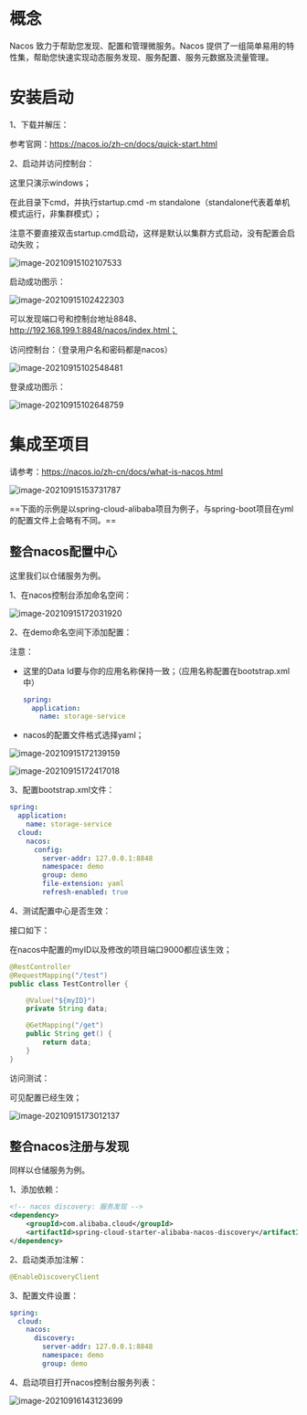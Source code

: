 # 概念

Nacos 致力于帮助您发现、配置和管理微服务。Nacos 提供了一组简单易用的特性集，帮助您快速实现动态服务发现、服务配置、服务元数据及流量管理。

# 安装启动

1、下载并解压：

参考官网：https://nacos.io/zh-cn/docs/quick-start.html

2、启动并访问控制台：

这里只演示windows；

在此目录下cmd，并执行startup.cmd -m standalone（standalone代表着单机模式运行，非集群模式）；

注意不要直接双击startup.cmd启动，这样是默认以集群方式启动，没有配置会启动失败；

![image-20210915102107533](assets/image-20210915102107533.png)

启动成功图示：

![image-20210915102422303](assets/image-20210915102422303.png)

可以发现端口号和控制台地址8848、http://192.168.199.1:8848/nacos/index.html；

访问控制台：（登录用户名和密码都是nacos）

![image-20210915102548481](assets/image-20210915102548481.png)

登录成功图示：

![image-20210915102648759](assets/image-20210915102648759.png)

# 集成至项目

请参考：https://nacos.io/zh-cn/docs/what-is-nacos.html

![image-20210915153731787](assets/image-20210915153731787.png)

==下面的示例是以spring-cloud-alibaba项目为例子，与spring-boot项目在yml的配置文件上会略有不同。==

## 整合nacos配置中心

这里我们以仓储服务为例。

1、在nacos控制台添加命名空间：

![image-20210915172031920](assets/image-20210915172031920.png)

2、在demo命名空间下添加配置：

注意：

- 这里的Data Id要与你的应用名称保持一致；（应用名称配置在bootstrap.xml中）

  ```yml
  spring:
    application:
      name: storage-service
  ```

- nacos的配置文件格式选择yaml；

![image-20210915172139159](assets/image-20210915172139159.png)

![image-20210915172417018](assets/image-20210915172417018.png)

3、配置bootstrap.xml文件：

```yml
spring:
  application:
    name: storage-service
  cloud:
    nacos:
      config:
        server-addr: 127.0.0.1:8848
        namespace: demo
        group: demo
        file-extension: yaml
        refresh-enabled: true
```

4、测试配置中心是否生效：

接口如下：

在nacos中配置的myID以及修改的项目端口9000都应该生效；

```java
@RestController
@RequestMapping("/test")
public class TestController {

    @Value("${myID}")
    private String data;

    @GetMapping("/get")
    public String get() {
        return data;
    }
}
```

访问测试：

可见配置已经生效；

![image-20210915173012137](assets/image-20210915173012137.png)

## 整合nacos注册与发现

同样以仓储服务为例。

1、添加依赖：

```xml
<!-- nacos discovery: 服务发现 -->
<dependency>
    <groupId>com.alibaba.cloud</groupId>
    <artifactId>spring-cloud-starter-alibaba-nacos-discovery</artifactId>
</dependency>
```

2、启动类添加注解：

```java
@EnableDiscoveryClient
```

3、配置文件设置：

```yml
spring:
  cloud:
    nacos:
      discovery:
        server-addr: 127.0.0.1:8848
        namespace: demo
        group: demo
```

4、启动项目打开nacos控制台服务列表：

![image-20210916143123699](assets/image-20210916143123699.png)











